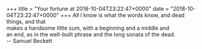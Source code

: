 +++
title = "Your fortune at 2018-10-04T23:22:47+0000"
date = "2018-10-04T23:22:47+0000"
+++
All I know is what the words know, and dead things, and that  
makes a handsome little sum, with a beginning and a middle and  
an end, as in the well-built phrase and the long sonata of the dead.  
		-- Samuel Beckett  
